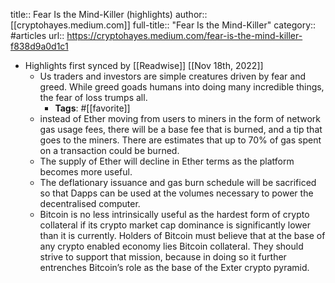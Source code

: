 title:: Fear Is the Mind-Killer (highlights)
author:: [[cryptohayes.medium.com]]
full-title:: "Fear Is the Mind-Killer"
category:: #articles
url:: https://cryptohayes.medium.com/fear-is-the-mind-killer-f838d9a0d1c1

- Highlights first synced by [[Readwise]] [[Nov 18th, 2022]]
	- Us traders and investors are simple creatures driven by fear and greed. While greed goads humans into doing many incredible things, the fear of loss trumps all.
		- **Tags**: #[[favorite]]
	- instead of Ether moving from users to miners in the form of network gas usage fees, there will be a base fee that is burned, and a tip that goes to the miners. There are estimates that up to 70% of gas spent on a transaction could be burned.
	- The supply of Ether will decline in Ether terms as the platform becomes more useful.
	- The deflationary issuance and gas burn schedule will be sacrificed so that Dapps can be used at the volumes necessary to power the decentralised computer.
	- Bitcoin is no less intrinsically useful as the hardest form of crypto collateral if its crypto market cap dominance is significantly lower than it is currently. Holders of Bitcoin must believe that at the base of any crypto enabled economy lies Bitcoin collateral. They should strive to support that mission, because in doing so it further entrenches Bitcoin’s role as the base of the Exter crypto pyramid.